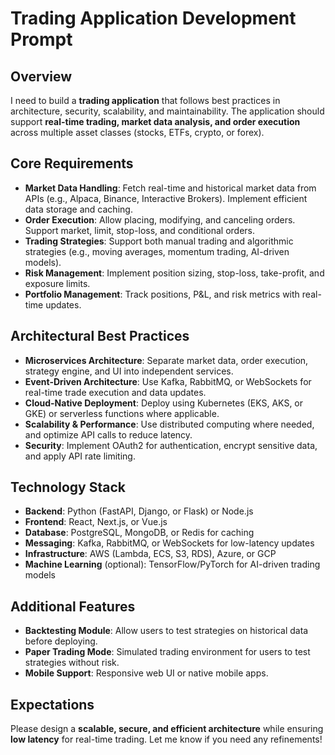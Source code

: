 # Trading Application Development Prompt

## Overview
I need to build a **trading application** that follows best practices in architecture, security, scalability, and maintainability. The application should support **real-time trading, market data analysis, and order execution** across multiple asset classes (stocks, ETFs, crypto, or forex).

## Core Requirements
- **Market Data Handling**: Fetch real-time and historical market data from APIs (e.g., Alpaca, Binance, Interactive Brokers). Implement efficient data storage and caching.
- **Order Execution**: Allow placing, modifying, and canceling orders. Support market, limit, stop-loss, and conditional orders.
- **Trading Strategies**: Support both manual trading and algorithmic strategies (e.g., moving averages, momentum trading, AI-driven models).
- **Risk Management**: Implement position sizing, stop-loss, take-profit, and exposure limits.
- **Portfolio Management**: Track positions, P&L, and risk metrics with real-time updates.

## Architectural Best Practices
- **Microservices Architecture**: Separate market data, order execution, strategy engine, and UI into independent services.
- **Event-Driven Architecture**: Use Kafka, RabbitMQ, or WebSockets for real-time trade execution and data updates.
- **Cloud-Native Deployment**: Deploy using Kubernetes (EKS, AKS, or GKE) or serverless functions where applicable.
- **Scalability & Performance**: Use distributed computing where needed, and optimize API calls to reduce latency.
- **Security**: Implement OAuth2 for authentication, encrypt sensitive data, and apply API rate limiting.

## Technology Stack
- **Backend**: Python (FastAPI, Django, or Flask) or Node.js
- **Frontend**: React, Next.js, or Vue.js
- **Database**: PostgreSQL, MongoDB, or Redis for caching
- **Messaging**: Kafka, RabbitMQ, or WebSockets for low-latency updates
- **Infrastructure**: AWS (Lambda, ECS, S3, RDS), Azure, or GCP
- **Machine Learning** (optional): TensorFlow/PyTorch for AI-driven trading models

## Additional Features
- **Backtesting Module**: Allow users to test strategies on historical data before deploying.
- **Paper Trading Mode**: Simulated trading environment for users to test strategies without risk.
- **Mobile Support**: Responsive web UI or native mobile apps.

## Expectations
Please design a **scalable, secure, and efficient architecture** while ensuring **low latency** for real-time trading. Let me know if you need any refinements!
